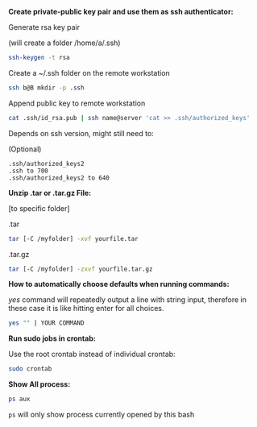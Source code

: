 **Create private-public key pair and use them as ssh authenticator:**

Generate rsa key pair

(will create a folder /home/a/.ssh)

~~~bash
ssh-keygen -t rsa 
~~~

Create a ~/.ssh folder on the remote workstation

~~~bash
ssh b@B mkdir -p .ssh
~~~

Append public key to remote workstation

~~~bash
cat .ssh/id_rsa.pub | ssh name@server 'cat >> .ssh/authorized_keys'
~~~

Depends on ssh version, might still need to:

(Optional)

	.ssh/authorized_keys2
	.ssh to 700
	.ssh/authorized_keys2 to 640
	
**Unzip .tar or .tar.gz File:**

[to specific folder]

.tar

~~~bash
tar [-C /myfolder] -xvf yourfile.tar 
~~~

.tar.gz

~~~bash
tar [-C /myfolder] -zxvf yourfile.tar.gz 
~~~

**How to automatically choose defaults when running commands:**

*yes* command will repeatedly output a line with string input, therefore in these case it is like hitting enter for all choices.

~~~bash
yes "" | YOUR COMMAND
~~~

**Run sudo jobs in crontab:**

Use the root crontab instead of individual crontab:

~~~bash
sudo crontab
~~~

**Show All process:**

~~~bash
ps aux
~~~

`ps` will only show process currently opened by this bash
